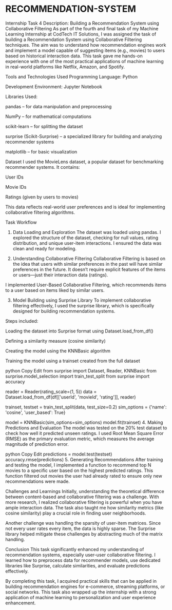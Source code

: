 # RECOMMENDATION-SYSTEM

Internship Task 4 Description: Building a Recommendation System using Collaborative Filtering
As part of the fourth and final task of my Machine Learning Internship at CodTech IT Solutions, I was assigned the task of building a Recommendation System using Collaborative Filtering techniques. The aim was to understand how recommendation engines work and implement a model capable of suggesting items (e.g., movies) to users based on historical interaction data. This task gave me hands-on experience with one of the most practical applications of machine learning in real-world platforms like Netflix, Amazon, and Spotify.

Tools and Technologies Used
Programming Language: Python

Development Environment: Jupyter Notebook

Libraries Used:

pandas – for data manipulation and preprocessing

NumPy – for mathematical computations

scikit-learn – for splitting the dataset

surprise (Scikit-Surprise) – a specialized library for building and analyzing recommender systems

matplotlib – for basic visualization

Dataset
I used the MovieLens dataset, a popular dataset for benchmarking recommender systems. It contains:

User IDs

Movie IDs

Ratings (given by users to movies)

This data reflects real-world user preferences and is ideal for implementing collaborative filtering algorithms.

Task Workflow
1. Data Loading and Exploration
The dataset was loaded using pandas. I explored the structure of the dataset, checking for null values, rating distribution, and unique user-item interactions. I ensured the data was clean and ready for modeling.

2. Understanding Collaborative Filtering
Collaborative Filtering is based on the idea that users with similar preferences in the past will have similar preferences in the future. It doesn’t require explicit features of the items or users—just their interaction data (ratings).

I implemented User-Based Collaborative Filtering, which recommends items to a user based on items liked by similar users.

3. Model Building using Surprise Library
To implement collaborative filtering effectively, I used the surprise library, which is specifically designed for building recommendation systems.

Steps included:

Loading the dataset into Surprise format using Dataset.load_from_df()

Defining a similarity measure (cosine similarity)

Creating the model using the KNNBasic algorithm

Training the model using a trainset created from the full dataset

python
Copy
Edit
from surprise import Dataset, Reader, KNNBasic
from surprise.model_selection import train_test_split
from surprise import accuracy

reader = Reader(rating_scale=(1, 5))
data = Dataset.load_from_df(df[['userId', 'movieId', 'rating']], reader)

trainset, testset = train_test_split(data, test_size=0.2)
sim_options = {'name': 'cosine', 'user_based': True}

model = KNNBasic(sim_options=sim_options)
model.fit(trainset)
4. Making Predictions and Evaluation
The model was tested on the 20% test dataset to check how well it predicted unseen ratings. I used Root Mean Square Error (RMSE) as the primary evaluation metric, which measures the average magnitude of prediction error.

python
Copy
Edit
predictions = model.test(testset)
accuracy.rmse(predictions)
5. Generating Recommendations
After training and testing the model, I implemented a function to recommend top N movies to a specific user based on the highest predicted ratings. This function filtered out movies the user had already rated to ensure only new recommendations were made.

Challenges and Learnings
Initially, understanding the theoretical difference between content-based and collaborative filtering was a challenge. With more research, I realized collaborative filtering is powerful when you have ample interaction data. The task also taught me how similarity metrics (like cosine similarity) play a crucial role in finding user neighborhoods.

Another challenge was handling the sparsity of user-item matrices. Since not every user rates every item, the data is highly sparse. The Surprise library helped mitigate these challenges by abstracting much of the matrix handling.

Conclusion
This task significantly enhanced my understanding of recommendation systems, especially user-user collaborative filtering. I learned how to preprocess data for recommender models, use dedicated libraries like Surprise, calculate similarities, and evaluate predictions effectively.

By completing this task, I acquired practical skills that can be applied in building recommendation engines for e-commerce, streaming platforms, or social networks. This task also wrapped up the internship with a strong application of machine learning to personalization and user experience enhancement.

